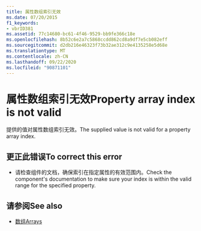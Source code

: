 ```yaml
---
title: 属性数组索引无效
ms.date: 07/20/2015
f1_keywords:
- vbrID381
ms.assetid: 77c14680-bc61-4f46-9529-bb9fe366c18e
ms.openlocfilehash: 8b52c6e2a7c5868ccdd862cd8a9df7e5cb082eff
ms.sourcegitcommit: d2db216e46323f73b32ae312c9e4135258e5d68e
ms.translationtype: MT
ms.contentlocale: zh-CN
ms.lasthandoff: 09/22/2020
ms.locfileid: "90871101"
---
```

# <a name="property-array-index-is-not-valid"></a><span data-ttu-id="d05ff-102">属性数组索引无效</span><span class="sxs-lookup"><span data-stu-id="d05ff-102">Property array index is not valid</span></span>

<span data-ttu-id="d05ff-103">提供的值对属性数组索引无效。</span><span class="sxs-lookup"><span data-stu-id="d05ff-103">The supplied value is not valid for a property array index.</span></span>  
  
## <a name="to-correct-this-error"></a><span data-ttu-id="d05ff-104">更正此错误</span><span class="sxs-lookup"><span data-stu-id="d05ff-104">To correct this error</span></span>  
  
- <span data-ttu-id="d05ff-105">请检查组件的文档，确保索引在指定属性的有效范围内。</span><span class="sxs-lookup"><span data-stu-id="d05ff-105">Check the component's documentation to make sure your index is within the valid range for the specified property.</span></span>  
  
## <a name="see-also"></a><span data-ttu-id="d05ff-106">请参阅</span><span class="sxs-lookup"><span data-stu-id="d05ff-106">See also</span></span>

- [<span data-ttu-id="d05ff-107">数组</span><span class="sxs-lookup"><span data-stu-id="d05ff-107">Arrays</span></span>](../../programming-guide/language-features/arrays/index.md)
